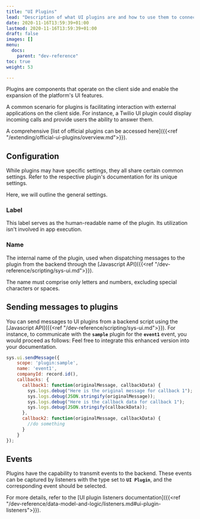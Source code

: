 ```yaml
---
title: "UI Plugins"
lead: "Description of what UI plugins are and how to use them to connect client with external apps."
date: 2020-11-16T13:59:39+01:00
lastmod: 2020-11-16T13:59:39+01:00
draft: false
images: []
menu:
  docs:
    parent: "dev-reference"
toc: true
weight: 53

---
```


Plugins are components that operate on the client side and enable the expansion of the platform's UI features.

A common scenario for plugins is facilitating interaction with external applications on the client side. For instance, a Twilio UI plugin could display incoming calls and provide users the ability to answer them.

A comprehensive [list of official plugins can be accessed here]({{<ref "/extending/official-ui-plugins/overview.md">}}).

## **Configuration**

While plugins may have specific settings, they all share certain common settings. Refer to the respective plugin's documentation for its unique settings.

Here, we will outline the general settings.

### Label

This label serves as the human-readable name of the plugin. Its utilization isn't involved in app execution.

### Name

The internal name of the plugin, used when dispatching messages to the plugin from the backend through the [Javascript API]({{<ref "/dev-reference/scripting/sys-ui.md">}}).

The name must comprise only letters and numbers, excluding special characters or spaces.

## **Sending messages to plugins**

You can send messages to UI plugins from a backend script using the [Javascript API]({{<ref "/dev-reference/scripting/sys-ui.md">}}). For instance, to communicate with the **`sample`** plugin for the **`event1`** event, you would proceed as follows:
Feel free to integrate this enhanced version into your documentation.

```js
sys.ui.sendMessage({
    scope: 'plugin:sample',
    name: 'event1',
    companyId: record.id(),
    callbacks: {
      callback1: function(originalMessage, callbackData) {
        sys.logs.debug("Here is the original message for callback 1");
        sys.logs.debug(JSON.stringify(originalMessage));
        sys.logs.debug("Here is the callback data for callback 1");
        sys.logs.debug(JSON.stringify(callbackData));
      },
      callback2: function(originalMessage, callbackData) {
        //do something
      }
    }
});
```

## **Events**

Plugins have the capability to transmit events to the backend. These events can be captured by listeners with the type set to **`UI Plugin`**, and the corresponding event should be selected.

For more details, refer to the [UI plugin listeners documentation]({{<ref "/dev-reference/data-model-and-logic/listeners.md#ui-plugin-listeners">}}).

